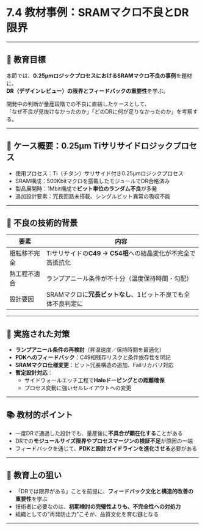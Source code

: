# 7.4 教材事例：SRAMマクロ不良とDR限界

---

## 🎯 教育目標

本節では、**0.25µmロジックプロセスにおけるSRAMマクロ不良の事例**を題材に、  
**DR（デザインレビュー）の限界とフィードバックの重要性**を学ぶ。

開発中の判断が量産段階での不良に直結したケースとして、  
「なぜ不良が見抜けなかったのか」「どのDRに何が足りなかったのか」を考察する。

---

## 📌 ケース概要：0.25µm Tiサリサイドロジックプロセス

- 使用プロセス：Ti（チタン）サリサイド付き0.25µmロジックプロセス
- SRAM構成：500Kbitマクロを搭載したモジュールでDR合格済み
- 製品展開時：1Mbit構成で**ビット単位のランダム不良**が多発
- 追加設計要素：冗長回路未搭載、シングルビット異常の吸収不能

---

## 🧪 不良の技術的背景

| 要素 | 内容 |
|------|------|
| 相転移不完全 | Tiサリサイドの**C49 → C54相**への結晶変化が不完全で高抵抗化 |
| 熱工程不適合 | ランプアニール条件が不十分（温度保持時間・勾配） |
| 設計要因 | SRAMマクロに**冗長ビットなし**、1ビット不良でも全体不良判定に |

---

## 🧰 実施された対策

- **ランプアニール条件の再検討**（昇温速度／保持時間を最適化）
- **PDKへのフィードバック**：C49相残存リスクと条件依存性を明記
- **SRAMマクロ仕様変更**：ビット冗長構造の追加、Failリカバリ対応
- **暫定設計対応**：
  - サイドウォールエッチ工程で**Haloドーピングとの距離確保**
  - プロセス変動に強いセルレイアウトへの変更

---

## 📚 教材的ポイント

- 一度DRで通過した設計でも、量産後に**不具合が顕在化する**ことがある
- DRでの**モジュールサイズ限界やプロセスマージンの検証不足**が原因の一端
- フィードバックを通じて、**PDKと設計ガイドラインを進化させる**必要がある

---

## 🧭 教育上の狙い

- 「DRでは限界がある」ことを前提に、**フィードバック文化と構造的改善の重要性**を学ぶ
- 技術者に必要なのは、**初期検討の完璧性よりも、不完全性への対処力**
- 組織としての“再発防止力”こそが、品質文化を育む鍵となる

---
